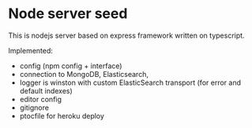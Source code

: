 # Node server seed

This is nodejs server based on express framework written on typescript.

Implemented:
- config (npm config + interface)
- connection to MongoDB, Elasticsearch, 
- logger is winston with custom ElasticSearch transport (for error and default indexes) 
- editor config
- gitignore
- ptocfile for heroku deploy
